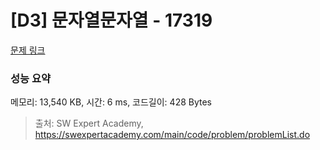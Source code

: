 # [D3] 문자열문자열 - 17319 

[문제 링크](https://swexpertacademy.com/main/code/problem/problemDetail.do?contestProbId=AYgEiwbKy48DFARP) 

### 성능 요약

메모리: 13,540 KB, 시간: 6 ms, 코드길이: 428 Bytes



> 출처: SW Expert Academy, https://swexpertacademy.com/main/code/problem/problemList.do
